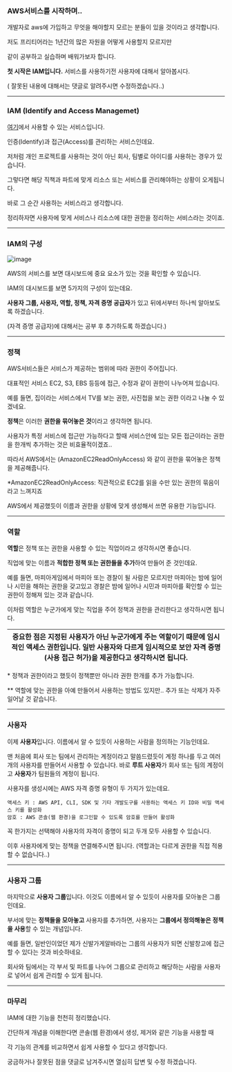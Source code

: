 ### AWS서비스를 시작하며..

개발자로 aws에 가입하고 무엇을 해야할지 모르는 분들이 있을 것이라고 생각합니다.

저도 프리티어라는 1년간의 많은 자원을 어떻게 사용할지 모르지만

같이 공부하고 실습하며 배워가보자 합니다.

**첫 시작은 IAM입니다.** 서비스를 사용하기전 사용자에 대해서 알아봅시다.

( 잘못된 내용에 대해서는 댓글로 알려주시면 수정하겠습니다..)

---

### IAM (Identify and Access Managemet)

[여기](https://us-east-1.console.aws.amazon.com/iam/home#/home)에서 사용할 수 있는 서비스입니다.

인증(Identify)과 접근(Access)를 관리하는 서비스인데요.

저처럼 개인 프로젝트를 사용하는 것이 아닌 회사, 팀별로 아이디를 사용하는 경우가 있습니다.

그렇다면 해당 직책과 파트에 맞게 리소스 또는 서비스를 관리해야하는 상황이 오게됩니다.

바로 그 순간 사용하는 서비스라고 생각합니다.

정리하자면 사용자에 맞게 서비스나 리소스에 대한 권한을 정리하는 서비스라는 것이죠.

---

### IAM의 구성

![image](https://user-images.githubusercontent.com/68093714/160283537-3a033d88-1288-4e30-aaef-549bd619403b.png)

AWS의 서비스를 보면 대시보드에 중요 요소가 있는 것을 확인할 수 있습니다.

IAM의 대시보드를 보면 5가지의 구성이 있는데요.

**사용자 그룹, 사용자, 역할, 정책, 자격 증명 공급자**가 있고 뒤에서부터 하나씩 알아보도록 하겠습니다.

(자격 증명 공급자)에 대해서는 공부 후 추가하도록 하겠습니다.)

---

### 정책

AWS서비스들은 서비스가 제공하는 범위에 따라 권한이 주어집니다.

대표적인 서비스 EC2, S3, EBS 등등에 접근, 수정과 같이 권한이 나누어져 있습니다.

예를 들면, 집이라는 서비스에서 TV를 보는 권한, 사진첩을 보는 권한 이라고 나눌 수 있겠네요.

**정책**은 이러한 **권한을 묶어놓은 것**이라고 생각하면 됩니다.

사용자가 특정 서비스에 접근만 가능하다고 할때 서비스안에 있는 모든 접근이라는 권한을 한개씩 추가하는 것은 비효율적이겠죠..

따라서 AWS에서는 (AmazonEC2ReadOnlyAccess) 와 같이 권한을 묶어놓은 정책을 제공해줍니다.

\*AmazonEC2ReadOnlyAccess: 직관적으로 EC2를 읽을 수만 있는 권한의 묶음이라고 느껴지죠

AWS에서 제공했듯이 이름과 권한을 상황에 맞게 생성해서 쓰면 유용한 기능입니다.

---

### 역할

**역할**은 정책 또는 권한을 사용할 수 있는 직업이라고 생각하시면 좋습니다.

직업에 맞는 이름과 **적합한 정책 또는 권한들을 추가**하여 만들어 준 것인데요.

예를 들면, 마피아게임에서 마피아 또는 경찰이 될 사람은 모르지만 마피아는 밤에 일어나 시민을 해하는 권한을 갖고있고 경찰은 밤에 일어나 시민과 마피아를 확인할 수 있는 권한이 정해져 있는 것과 같습니다.

이처럼 역할은 누군가에게 맞는 직업을 주어 정책과 권한을 관리한다고 생각하시면 됩니다.

| 중요한 점은 지정된 사용자가 아닌 누군가에게 주는 역할이기 때문에 임시적인 액세스 권한입니다.   일반 사용자와 다르게 **임시적으로 보안 자격 증명(사용 접근 허가)을 제공**한다고 생각하시면 됩니다. |
| --- |

\* 정책과 권한이라고 했듯이 정책뿐만 아니라 권한 한개를 추가 가능합니다.

\*\* 역할에 맞는 권한을 아예 만들어서 사용하는 방법도 있지만.. 추가 또는 삭제가 자주 일어날 것 같습니다.

---

### 사용자

이제 **사용자**입니다. 이름에서 알 수 있듯이 사용하는 사람을 정의하는 기능인데요.

맨 처음에 회사 또는 팀에서 관리하는 계정이라고 말씀드렸듯이 계정 하나를 두고 여러 개의 사용자를 만들어서 사용할 수 있습니다. 바로 **루트 사용자**가 회사 또는 팀의 계정이고 **사용자**가 팀원들의 계정이 됩니다.

사용자를 생성시에는 AWS 자격 증명 유형이 두 가지가 있는데요.

```
액세스 키 : AWS API, CLI, SDK 및 기타 개발도구를 사용하는 액세스 키 ID와 비밀 액세스 키를 활성화  
암호 : AWS 콘솔(웹 환경)을 로그인할 수 있도록 암호를 만들어 활성화
```

꼭 한가지는 선택해야 사용자의 자격이 증명이 되고 두개 모두 사용할 수 있습니다.

이후 사용자에게 맞는 정책을 연결해주시면 됩니다. (역할과는 다르게 권한을 직접 적용할 수 없습니다..)

---

### 사용자 그룹

마지막으로 **사용자 그룹**입니다. 이것도 이름에서 알 수 있듯이 사용자를 모아놓은 그룹인데요.

부서에 맞는 **정책들을 모아놓고** 사용자를 추가하면, 사용자는 **그룹에서 정의해놓은 정책을 사용**할 수 있는 개념입니다.

예를 들면, 일반인이었던 제가 신발가게알바라는 그룹의 사용자가 되면 신발창고에 접근할 수 있다는 것과 비슷하네요.

회사와 팀에서는 각 부서 및 파트를 나누어 그룹으로 관리하고 해당하는 사람을 사용자로 넣어서 쉽게 관리할 수 있게 됩니다.

---

### 마무리

IAM에 대한 기능을 천천히 정리했습니다.

간단하게 개념을 이해한다면 콘솔(웹 환경)에서 생성, 제거와 같은 기능을 사용할 때

각 기능의 관계를 비교하면서 쉽게 사용할 수 있다고 생각합니다.

궁금하거나 잘못된 점을 댓글로 남겨주시면 열심히 답변 및 수정 하겠습니다.

